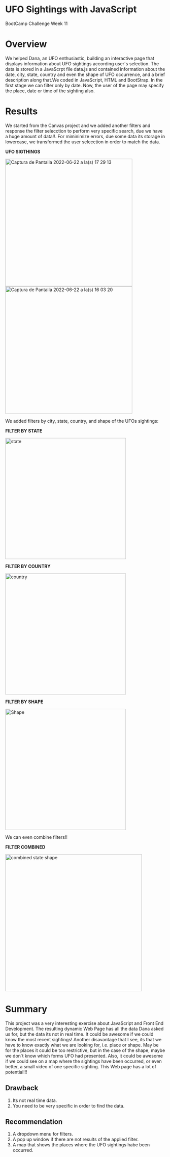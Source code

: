 # UFO Sightings with JavaScript 
BootCamp Challenge Week 11
# Overview
  We helped Dana, an UFO enthusiastic, building an interactive  page that displays information about UFO sightings according user´s selection. The data is stored in a JavaScrpt file data.js and contained information about the date, city, state, country and even the shape of UFO occurrence, and a brief description along that.We coded in JavaScript, HTML and BootStrap.  In the first stage we can filter only by date. Now, the user of the page may specify the place, date or time of the sighting also.
 
# Results
  We started from the Canvas project and we added another filters and response the filter selecction to perform very specific search, due we have a huge amount of data!!.  For miminimize errors, due some data its storage in lowercase, we transformed the user selecction in order to match the data. 

**UFO SIGTHINGS**

<img width="400" alt="Captura de Pantalla 2022-06-22 a la(s) 17 29 13" src="https://user-images.githubusercontent.com/102195803/175164840-e214e40a-1061-4dde-b0a3-e251cd5013e0.png"><img width="400" alt="Captura de Pantalla 2022-06-22 a la(s) 16 03 20" src="https://user-images.githubusercontent.com/102195803/175136149-c0081cea-5f0c-4f35-a9a8-72b4850f6e2b.png">

We added  filters by city, state, country, and shape of the UFOs sightings: 

**FILTER BY STATE**

<img width="380" alt="state" src="https://user-images.githubusercontent.com/102195803/175155574-26f92279-8541-48b4-b55c-912b3fb82f53.png">

**FILTER BY COUNTRY**

<img width="380" alt="country" src="https://user-images.githubusercontent.com/102195803/175155939-9196def3-47c9-402e-89e6-4964adadc386.png">

**FILTER BY SHAPE**

<img width="380" alt="Shape" src="https://user-images.githubusercontent.com/102195803/175156070-eab3837c-29c4-4e5c-b3e9-430c4f76b29b.png">

We can even combine filters!!

**FILTER COMBINED**

<img width="430" alt="combined state shape" src="https://user-images.githubusercontent.com/102195803/175159176-0364df23-a658-446c-9708-0a14a441f4be.png">

# Summary
This project was a very interesting exercise about JavaScript and  Front End Development. The resulting dynamic Web Page has all the data Dana asked us for, but the data its not in real time. It could be awesome if we could know the most recent sightings! Another disavantage that I see, its that we have to know exactly what we are looking for, i.e. place or shape. May be for the places it could be too restrictive, but in the case of the shape, maybe we don´t know which forms UFO had presented. Also, it could be awesome if we could see on a map where the sightings have been occurred, or even better, a small video of one specific sighting. This Web page has a lot of potential!!! 

## Drawback 
  1. Its not real time data.
  2. You need to be very specific in order to find the data.

## Recommendation
  1. A dropdown menu for filters.
  2. A pop up window if there are not results of the applied filter.
  3. A map that shows the places where the UFO sightings habe been occurred.
  


